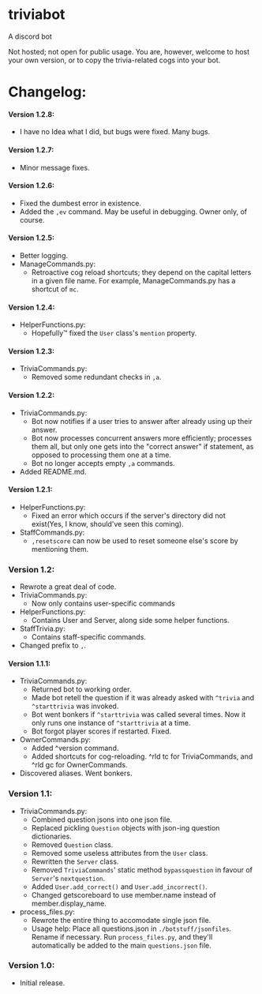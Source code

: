 # triviabot
A discord bot

Not hosted; not open for public usage. You are, however, welcome to host your own version, or to copy the trivia-related cogs into your bot.

# Changelog:

#### Version 1.2.8:

  - I have no Idea what I did, but bugs were fixed. Many bugs.

#### Version 1.2.7:

  - Minor message fixes.

#### Version 1.2.6:

  - Fixed the dumbest error in existence.
  - Added the `,ev` command. May be useful in debugging. Owner only, of course.

#### Version 1.2.5:

  - Better logging.
  - ManageCommands.py:
    - Retroactive cog reload shortcuts; they depend on the capital letters in a given file name. For example, ManageCommands.py has a shortcut of `mc`.

#### Version 1.2.4:

  - HelperFunctions.py:
    - Hopefully™ fixed the `User` class's `mention` property.
    
#### Version 1.2.3:

  - TriviaCommands.py:
    - Removed some redundant checks in `,a`.

#### Version 1.2.2:

  - TriviaCommands.py:
    - Bot now notifies if a user tries to answer after already using up their answer.
    - Bot now processes concurrent answers more efficiently; processes them all, but only one gets into the
      "correct answer" if statement, as opposed to processing them one at a time.
    - Bot no longer accepts empty `,a` commands.
  - Added README.md.

#### Version 1.2.1:

  - HelperFunctions.py:
    - Fixed an error which occurs if the server's directory did not exist(Yes, I know, should've seen this coming).
  - StaffCommands.py:
    - `,resetscore` can now be used to reset someone else's score by mentioning them.

### Version 1.2:

  - Rewrote a great deal of code.
  - TriviaCommands.py:
    - Now only contains user-specific commands
  - HelperFunctions.py:
    - Contains User and Server, along side some helper functions.
  - StaffTrivia.py:
    - Contains staff-specific commands.
  - Changed prefix to `,`.

#### Version 1.1.1:

  - TriviaCommands.py:
    - Returned bot to working order.
    - Made bot retell the question if it was already asked with `^trivia` and `^starttrivia` was invoked.
    - Bot went bonkers if `^starttrivia` was called several times. Now it only runs one instance of `^starttrivia` at a time.
    - Bot forgot player scores if restarted. Fixed.
  - OwnerCommands.py:
    - Added ^version command.
    - Added shortcuts for cog-reloading. ^rld tc for TriviaCommands, and ^rld gc for OwnerCommands.
  - Discovered aliases. Went bonkers.

### Version 1.1:

  - TriviaCommands.py:
    - Combined question jsons into one json file.
    - Replaced pickling `Question` objects with json-ing question dictionaries.
    - Removed `Question` class.
    - Removed some useless attributes from the `User` class.
    - Rewritten the `Server` class.
    - Removed `TriviaCommands`' static method `bypassquestion` in favour of `Server`'s `nextquestion`.
    - Added `User.add_correct()` and `User.add_incorrect()`.
    - Changed getscoreboard to use member.name instead of member.display_name.
  - process_files.py:
    - Rewrote the entire thing to accomodate single json file.
    - Usage help: Place all questions.json in `./botstuff/jsonfiles`. Rename if necessary. Run `process_files.py`,
      and they'll automatically be added to the main `questions.json` file.

### Version 1.0:

  - Initial release.